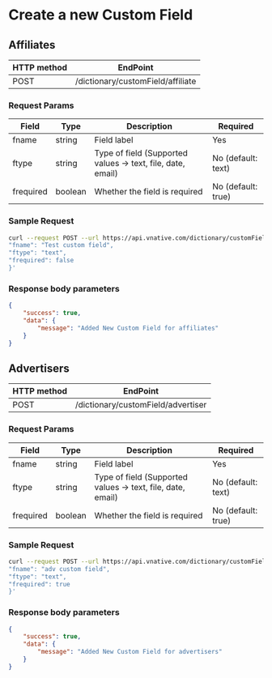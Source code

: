 # Create a new Custom Field

## Affiliates

| **HTTP method** | **EndPoint** |
| --- | --- |
| POST | /dictionary/customField/affiliate |

### **Request Params**

| Field | Type | Description | Required |
| --- | --- | --- | --- |
| fname | string | Field label | Yes |
| ftype | string | Type of field (Supported values -> text, file, date, email) | No (default: text) |
| frequired | boolean | Whether the field is required | No (default: true) |

### **Sample Request**

```bash
curl --request POST --url https://api.vnative.com/dictionary/customField/affiliate --header 'content-type: application/json' --header 'x-api-key: {key}' --data '{
"fname": "Test custom field",
"ftype": "text",
"frequired": false
}'
```

### **Response body parameters**

```json
{
    "success": true,
    "data": {
        "message": "Added New Custom Field for affiliates"
    }
}
```

## Advertisers

| **HTTP method** | **EndPoint** |
| --- | --- |
| POST | /dictionary/customField/advertiser |

### **Request Params**

| Field | Type | Description | Required |
| --- | --- | --- | --- |
| fname | string | Field label | Yes |
| ftype | string | Type of field (Supported values -> text, file, date, email) | No (default: text) |
| frequired | boolean | Whether the field is required | No (default: true) |

### **Sample Request**

```bash
curl --request POST --url https://api.vnative.com/dictionary/customField/advertiser --header 'content-type: application/json' --header 'x-api-key: {key}' --data '{
"fname": "adv custom field",
"ftype": "text",
"frequired": true
}'
```

### **Response body parameters**

```json
{
    "success": true,
    "data": {
        "message": "Added New Custom Field for advertisers"
    }
}
```

